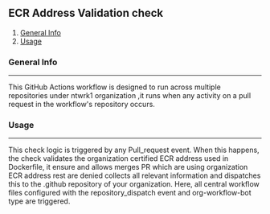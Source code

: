 ## ECR Address Validation check
1. [General Info](#general-info)
2. [Usage](#usage)

### General Info
***
This GitHub Actions workflow is designed to run across multiple repositories under ntwrk1 organization ,it runs when any activity on a pull request in the workflow's repository occurs. 

### Usage
***
This check logic is triggered by any Pull_request event. When this happens, the check validates the organization certified ECR address used in Dockerfile, it ensure and allows merges PR which are using organization ECR address rest are denied collects all relevant information and dispatches this to the .github repository of your organization. Here, all central workflow files configured with the repository_dispatch event and org-workflow-bot type are triggered.
